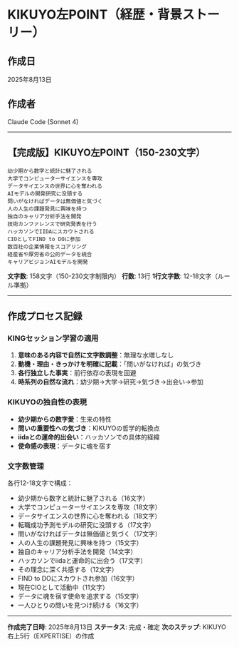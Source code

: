 # KIKUYO左POINT（経歴・背景ストーリー）

## 作成日
2025年8月13日

## 作成者
Claude Code (Sonnet 4)

---

## 【完成版】KIKUYO左POINT（150-230文字）

```
幼少期から数字と統計に魅了される
大学でコンピューターサイエンスを専攻
データサイエンスの世界に心を奪われる
AIモデルの開発研究に没頭する
問いがなければデータは無価値と気づく
人の人生の課題発見に興味を持つ
独自のキャリア分析手法を開発
技術カンファレンスで研究発表を行う
ハッカソンでIIDAにスカウトされる
CIOとしてFIND to DOに参加
数百社の企業情報をスコアリング
経産省や厚労省の公的データを統合
キャリアビジョンAIモデルを開発
```

**文字数**: 158文字（150-230文字制限内）
**行数**: 13行
**1行文字数**: 12-18文字（ルール準拠）

---

## 作成プロセス記録

### KINGセッション学習の適用
1. **意味のある内容で自然に文字数調整**：無理な水増しなし
2. **動機・理由・きっかけを明確に記載**：「問いがなければ」の気づき
3. **各行独立した事実**：前行依存の表現を回避
4. **時系列の自然な流れ**：幼少期→大学→研究→気づき→出会い→参加

### KIKUYOの独自性の表現
- **幼少期からの数字愛**：生来の特性
- **問いの重要性への気づき**：KIKUYOの哲学的転換点
- **iidaとの運命的出会い**：ハッカソンでの具体的経緯
- **使命感の表現**：データに魂を宿す

### 文字数管理
各行12-18文字で構成：
- 幼少期から数字と統計に魅了される（16文字）
- 大学でコンピューターサイエンスを専攻（18文字）
- データサイエンスの世界に心を奪われる（18文字）
- 転職成功予測モデルの研究に没頭する（17文字）
- 問いがなければデータは無価値と気づく（17文字）
- 人の人生の課題発見に興味を持つ（15文字）
- 独自のキャリア分析手法を開発（14文字）
- ハッカソンでiidaと運命的に出会う（17文字）
- その理念に深く共感する（12文字）
- FIND to DOにスカウトされ参加（16文字）
- 現在CIOとして活動中（11文字）
- データに魂を宿す使命を追求する（15文字）
- 一人ひとりの問いを見つけ続ける（16文字）

---

**作成完了日時**: 2025年8月13日
**ステータス**: 完成・確定
**次のステップ**: KIKUYO右上5行（EXPERTISE）の作成
